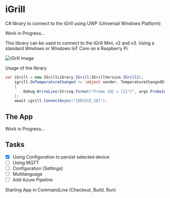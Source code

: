 # iGrill
C# library to connect to the iGrill using UWP (Universal Windows Platform)

Work in Progress...

This library can be used to connect to the iGrill Mini, v2 and v3. 
Using a standard Windows or Windows IoT Core on a Raspberry Pi.

![iGrill Image](https://product-images.weber.com/accessory-images/7204B1_REV.png)

Usage of the library
``` C# 
var iGrill = new IGrillLibrary.IGrill(IGrillVersion.IGrill2);
    igrill.OnTemperatureChanged += (object sender, TemperatureChangedEventArg args) =>
    {
        Debug.WriteLine(String.Format("Probe {0} = {1}°C", args.ProbeIndex, args.Temperature));
    };
    await igrill.ConnectAsync("[DEVICE_ID]");
```

## The App

Work in Progress...


## Tasks
- [x] Using Configuration to persist selected device
- [ ] Using MQTT
- [ ] Configuration (Settings)
- [ ] Multilanguage
- [ ] Add Azure Pipeline

Starting App in CommandLine (Checkout, Build, Run)

